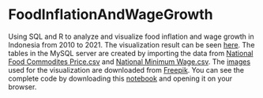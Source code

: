 # FoodInflationAndWageGrowth
Using SQL and R to analyze and visualize food inflation and wage growth in Indonesia from 2010 to 2021. The visualization result can be seen [here](food_wage.gif). The tables in the MySQL server are created by importing the data from [National Food Commodites Price.csv](National%20Food%20Commodites%20Price.csv) and [National Minimum Wage.csv](National%20Minimum%20Wage.csv). The [images](images) used for the visualization are downloaded from [Freepik](https://www.freepik.com/). You can see the complete code by downloading this [notebook](food_inflation_and_wage_growth.nb.html) and opening it on your browser.
